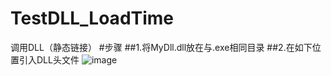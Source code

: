 # TestDLL_LoadTime
调用DLL（静态链接）
#步骤
##1.将MyDll.dll放在与.exe相同目录
##2.在如下位置引入DLL头文件
![image](https://user-images.githubusercontent.com/34029554/137863290-ce926eb3-2673-417e-b3b6-14ecfe9377f5.png)
